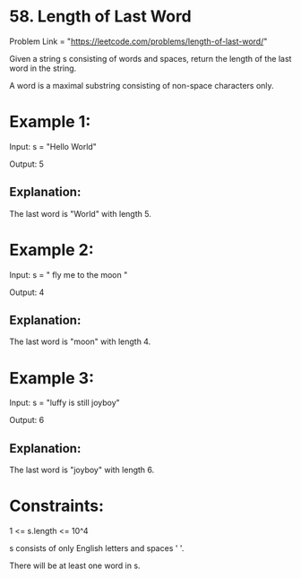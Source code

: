 # 58. Length of Last Word

Problem Link = "https://leetcode.com/problems/length-of-last-word/"

Given a string s consisting of words and spaces, return the length of the last word in the string.

A word is a maximal substring consisting of non-space characters only.

 
# Example 1:

Input: s = "Hello World"

Output: 5

## Explanation: 

The last word is "World" with length 5.

# Example 2:

Input: s = "   fly me   to   the moon  "

Output: 4

## Explanation: 

The last word is "moon" with length 4.

# Example 3:

Input: s = "luffy is still joyboy"

Output: 6

## Explanation: 

The last word is "joyboy" with length 6.
 

# Constraints:

1 <= s.length <= 10^4

s consists of only English letters and spaces ' '.

There will be at least one word in s.